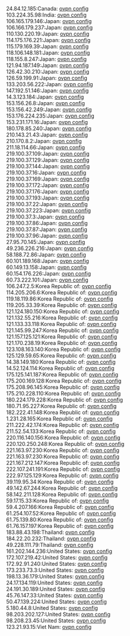 24.84.12.185:Canada: [ovpn config](vpn/24_84_12_185.ovpn)  
103.224.35.98:India: [ovpn config](vpn/103_224_35_98.ovpn)  
106.165.179.146:Japan: [ovpn config](vpn/106_165_179_146.ovpn)  
106.166.179.237:Japan: [ovpn config](vpn/106_166_179_237.ovpn)  
110.130.220.19:Japan: [ovpn config](vpn/110_130_220_19.ovpn)  
114.175.176.221:Japan: [ovpn config](vpn/114_175_176_221.ovpn)  
115.179.169.39:Japan: [ovpn config](vpn/115_179_169_39.ovpn)  
118.106.148.181:Japan: [ovpn config](vpn/118_106_148_181.ovpn)  
118.155.8.247:Japan: [ovpn config](vpn/118_155_8_247.ovpn)  
121.94.187.149:Japan: [ovpn config](vpn/121_94_187_149.ovpn)  
126.42.30.210:Japan: [ovpn config](vpn/126_42_30_210.ovpn)  
126.59.199.91:Japan: [ovpn config](vpn/126_59_199_91.ovpn)  
133.203.56.222:Japan: [ovpn config](vpn/133_203_56_222.ovpn)  
147.192.51.146:Japan: [ovpn config](vpn/147_192_51_146.ovpn)  
14.3.123.184:Japan: [ovpn config](vpn/14_3_123_184.ovpn)  
153.156.26.8:Japan: [ovpn config](vpn/153_156_26_8.ovpn)  
153.156.42.249:Japan: [ovpn config](vpn/153_156_42_249.ovpn)  
153.176.224.235:Japan: [ovpn config](vpn/153_176_224_235.ovpn)  
153.231.171.16:Japan: [ovpn config](vpn/153_231_171_16.ovpn)  
180.178.85.240:Japan: [ovpn config](vpn/180_178_85_240.ovpn)  
210.143.21.43:Japan: [ovpn config](vpn/210_143_21_43.ovpn)  
210.170.8.2:Japan: [ovpn config](vpn/210_170_8_2.ovpn)  
211.18.114.66:Japan: [ovpn config](vpn/211_18_114_66.ovpn)  
219.100.37.109:Japan: [ovpn config](vpn/219_100_37_109.ovpn)  
219.100.37.129:Japan: [ovpn config](vpn/219_100_37_129.ovpn)  
219.100.37.144:Japan: [ovpn config](vpn/219_100_37_144.ovpn)  
219.100.37.16:Japan: [ovpn config](vpn/219_100_37_16.ovpn)  
219.100.37.169:Japan: [ovpn config](vpn/219_100_37_169.ovpn)  
219.100.37.172:Japan: [ovpn config](vpn/219_100_37_172.ovpn)  
219.100.37.176:Japan: [ovpn config](vpn/219_100_37_176.ovpn)  
219.100.37.193:Japan: [ovpn config](vpn/219_100_37_193.ovpn)  
219.100.37.22:Japan: [ovpn config](vpn/219_100_37_22.ovpn)  
219.100.37.223:Japan: [ovpn config](vpn/219_100_37_223.ovpn)  
219.100.37.3:Japan: [ovpn config](vpn/219_100_37_3.ovpn)  
219.100.37.86:Japan: [ovpn config](vpn/219_100_37_86.ovpn)  
219.100.37.87:Japan: [ovpn config](vpn/219_100_37_87.ovpn)  
219.100.37.96:Japan: [ovpn config](vpn/219_100_37_96.ovpn)  
27.95.70.145:Japan: [ovpn config](vpn/27_95_70_145.ovpn)  
49.236.226.216:Japan: [ovpn config](vpn/49_236_226_216.ovpn)  
58.188.72.86:Japan: [ovpn config](vpn/58_188_72_86.ovpn)  
60.101.189.168:Japan: [ovpn config](vpn/60_101_189_168.ovpn)  
60.149.13.158:Japan: [ovpn config](vpn/60_149_13_158.ovpn)  
60.154.176.226:Japan: [ovpn config](vpn/60_154_176_226.ovpn)  
60.73.222.101:Japan: [ovpn config](vpn/60_73_222_101.ovpn)  
106.247.2.5:Korea Republic of: [ovpn config](vpn/106_247_2_5.ovpn)  
114.205.206.6:Korea Republic of: [ovpn config](vpn/114_205_206_6.ovpn)  
119.18.119.86:Korea Republic of: [ovpn config](vpn/119_18_119_86.ovpn)  
119.205.33.39:Korea Republic of: [ovpn config](vpn/119_205_33_39.ovpn)  
121.124.180.150:Korea Republic of: [ovpn config](vpn/121_124_180_150.ovpn)  
121.132.55.216:Korea Republic of: [ovpn config](vpn/121_132_55_216.ovpn)  
121.133.33.118:Korea Republic of: [ovpn config](vpn/121_133_33_118.ovpn)  
121.145.99.247:Korea Republic of: [ovpn config](vpn/121_145_99_247.ovpn)  
121.157.125.121:Korea Republic of: [ovpn config](vpn/121_157_125_121.ovpn)  
121.170.238.19:Korea Republic of: [ovpn config](vpn/121_170_238_19.ovpn)  
123.108.163.140:Korea Republic of: [ovpn config](vpn/123_108_163_140.ovpn)  
125.129.59.65:Korea Republic of: [ovpn config](vpn/125_129_59_65.ovpn)  
14.38.149.180:Korea Republic of: [ovpn config](vpn/14_38_149_180.ovpn)  
14.52.124.114:Korea Republic of: [ovpn config](vpn/14_52_124_114.ovpn)  
175.125.141.187:Korea Republic of: [ovpn config](vpn/175_125_141_187.ovpn)  
175.200.169.128:Korea Republic of: [ovpn config](vpn/175_200_169_128.ovpn)  
175.208.96.145:Korea Republic of: [ovpn config](vpn/175_208_96_145.ovpn)  
175.210.228.110:Korea Republic of: [ovpn config](vpn/175_210_228_110.ovpn)  
180.224.179.228:Korea Republic of: [ovpn config](vpn/180_224_179_228.ovpn)  
180.71.95.227:Korea Republic of: [ovpn config](vpn/180_71_95_227.ovpn)  
182.222.41.148:Korea Republic of: [ovpn config](vpn/182_222_41_148.ovpn)  
1.231.28.165:Korea Republic of: [ovpn config](vpn/1_231_28_165.ovpn)  
211.222.42.174:Korea Republic of: [ovpn config](vpn/211_222_42_174.ovpn)  
211.52.54.133:Korea Republic of: [ovpn config](vpn/211_52_54_133.ovpn)  
220.116.140.156:Korea Republic of: [ovpn config](vpn/220_116_140_156.ovpn)  
220.120.250.248:Korea Republic of: [ovpn config](vpn/220_120_250_248.ovpn)  
221.163.97.230:Korea Republic of: [ovpn config](vpn/221_163_97_230.ovpn)  
221.163.97.230:Korea Republic of: [ovpn config](vpn/221_163_97_230.ovpn)  
221.167.212.147:Korea Republic of: [ovpn config](vpn/221_167_212_147.ovpn)  
222.107.241.191:Korea Republic of: [ovpn config](vpn/222_107_241_191.ovpn)  
222.97.125.129:Korea Republic of: [ovpn config](vpn/222_97_125_129.ovpn)  
39.119.95.34:Korea Republic of: [ovpn config](vpn/39_119_95_34.ovpn)  
49.142.67.244:Korea Republic of: [ovpn config](vpn/49_142_67_244.ovpn)  
58.142.211.128:Korea Republic of: [ovpn config](vpn/58_142_211_128.ovpn)  
59.17.15.33:Korea Republic of: [ovpn config](vpn/59_17_15_33.ovpn)  
59.4.207.166:Korea Republic of: [ovpn config](vpn/59_4_207_166.ovpn)  
61.254.107.52:Korea Republic of: [ovpn config](vpn/61_254_107_52.ovpn)  
61.75.139.80:Korea Republic of: [ovpn config](vpn/61_75_139_80.ovpn)  
61.76.157.197:Korea Republic of: [ovpn config](vpn/61_76_157_197.ovpn)  
183.88.43.198:Thailand: [ovpn config](vpn/183_88_43_198.ovpn)  
184.22.20.232:Thailand: [ovpn config](vpn/184_22_20_232.ovpn)  
49.228.111.79:Thailand: [ovpn config](vpn/49_228_111_79.ovpn)  
161.202.144.236:United States: [ovpn config](vpn/161_202_144_236.ovpn)  
172.107.219.42:United States: [ovpn config](vpn/172_107_219_42.ovpn)  
172.92.91.240:United States: [ovpn config](vpn/172_92_91_240.ovpn)  
173.233.73.3:United States: [ovpn config](vpn/173_233_73_3.ovpn)  
198.13.36.179:United States: [ovpn config](vpn/198_13_36_179.ovpn)  
24.17.134.119:United States: [ovpn config](vpn/24_17_134_119.ovpn)  
24.191.30.189:United States: [ovpn config](vpn/24_191_30_189.ovpn)  
45.76.147.33:United States: [ovpn config](vpn/45_76_147_33.ovpn)  
50.47.139.224:United States: [ovpn config](vpn/50_47_139_224.ovpn)  
5.180.44.8:United States: [ovpn config](vpn/5_180_44_8.ovpn)  
98.203.202.127:United States: [ovpn config](vpn/98_203_202_127.ovpn)  
98.208.23.45:United States: [ovpn config](vpn/98_208_23_45.ovpn)  
123.21.93.15:Viet Nam: [ovpn config](vpn/123_21_93_15.ovpn)  
